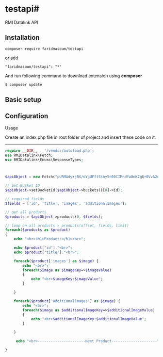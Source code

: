 # testapi#

RMI Datalink API

Installation
-----
```
composer require faridmasoum/testapi
```
or add
```
"faridmasoum/testapi": "*"
```
And run following command to download extension using **composer** 
```php
$ composer update
```
Basic setup
-----
Configuration
-----
Usage

Create an index.php file in root folder of project and insert these code on it.

-----
```php
require __DIR__ . '/vendor/autoload.php';
use RMIDatalink\Fetch;
use RMIDatalink\Enums\ResponseTypes;



$apiObject = new Fetch("pURMAdy+jRS/oYgUFftSshy5n00CIMhdfw8nK7gQ+0VvA2oxvQTaj4+JIZAjm2O0",ResponseTypes::Json);

// Set Bucket ID
$apiObject->setBucketId($apiObject->buckets()[0]->id);

// required fields
$fields = ['id', 'title', 'images', 'additionalImages'];

// get all products
$products = $apiObject->products(0, $fields);

// loop on all products > products(offset, fields, limit)
foreach($products as $product)
{
	echo "<br><h1>Product:</h1><br>";

	echo $product['id']."<br>";
	echo $product['title']."<br>";

	foreach($product['images'] as $image) {
		echo "<br>";
		foreach($image as $imageKey=>$imageValue)
		{
			echo "<br>$imageKey:$imageValue";
		}

	}

	foreach($product['additionalImages'] as $image) {
		echo "<br>";
		foreach($image as $additionalImageKey=>$additionalImageValue)
		{
		    echo "<br>$additionalImageKey:$additionalImageValue";
		}

	}

	 echo "<br>----------------------Next Product---------------------";

}

 
